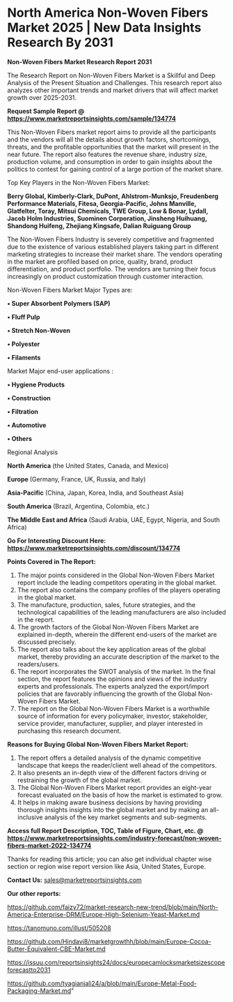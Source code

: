 # North America Non-Woven Fibers Market 2025 | New Data Insights Research By 2031

<strong>Non-Woven Fibers Market Research Report 2031</strong>

The Research Report on Non-Woven Fibers Market is a Skillful and Deep Analysis of the Present Situation and Challenges. This research report also analyzes other important trends and market drivers that will affect market growth over 2025-2031.

<strong>Request Sample Report @ <a href=https://www.marketreportsinsights.com/sample/134774>https://www.marketreportsinsights.com/sample/134774</a></strong>

This Non-Woven Fibers market report aims to provide all the participants and the vendors will all the details about growth factors, shortcomings, threats, and the profitable opportunities that the market will present in the near future. The report also features the revenue share, industry size, production volume, and consumption in order to gain insights about the politics to contest for gaining control of a large portion of the market share.

Top Key Players in the Non-Woven Fibers Market:

<strong>Berry Global, Kimberly-Clark, DuPont, Ahlstrom-Munksjo, Freudenberg Performance Materials, Fitesa, Georgia-Pacific, Johns Manville, Glatfelter, Toray, Mitsui Chemicals, TWE Group, Low & Bonar, Lydall, Jacob Holm Industries, Suominen Corporation, Jinsheng Huihuang, Shandong Huifeng, Zhejiang Kingsafe, Dalian Ruiguang Group</strong>

The Non-Woven Fibers Industry is severely competitive and fragmented due to the existence of various established players taking part in different marketing strategies to increase their market share. The vendors operating in the market are profiled based on price, quality, brand, product differentiation, and product portfolio. The vendors are turning their focus increasingly on product customization through customer interaction.

Non-Woven Fibers Market Major Types are:

<strong>• Super Absorbent Polymers (SAP)

• Fluff Pulp

• Stretch Non-Woven

• Polyester

• Filaments</strong>

Market Major end-user applications :

<strong>• Hygiene Products

• Construction

• Filtration

• Automotive

• Others</strong>

Regional Analysis

</u><strong><b>North America</b></strong> (the United States, Canada, and Mexico)

<strong><b>Europe </b></strong>(Germany, France, UK, Russia, and Italy)

<strong><b>Asia-Pacific</b></strong> (China, Japan, Korea, India, and Southeast Asia)

<strong><b>South America</b></strong> (Brazil, Argentina, Colombia, etc.)

<strong><b>The Middle East and Africa</b></strong> (Saudi Arabia, UAE, Egypt, Nigeria, and South Africa)

<strong>Go For Interesting Discount Here: <a href=https://www.marketreportsinsights.com/discount/134774>https://www.marketreportsinsights.com/discount/134774</a></strong>

<strong>Points Covered in The Report:</strong>
<ol>
  <li>The major points considered in the Global Non-Woven Fibers Market report include the leading competitors operating in the global market.</li>
  <li>The report also contains the company profiles of the players operating in the global market.</li>
  <li>The manufacture, production, sales, future strategies, and the technological capabilities of the leading manufacturers are also included in the report.</li>
  <li>The growth factors of the Global Non-Woven Fibers Market are explained in-depth, wherein the different end-users of the market are discussed precisely.</li>
  <li>The report also talks about the key application areas of the global market, thereby providing an accurate description of the market to the readers/users.</li>
  <li>The report incorporates the SWOT analysis of the market. In the final section, the report features the opinions and views of the industry experts and professionals. The experts analyzed the export/import policies that are favorably influencing the growth of the Global Non-Woven Fibers Market.</li>
  <li>The report on the Global Non-Woven Fibers Market is a worthwhile source of information for every policymaker, investor, stakeholder, service provider, manufacturer, supplier, and player interested in purchasing this research document.</li>
</ol>
<strong>Reasons for Buying Global Non-Woven Fibers Market Report:</strong>

<ol>
  <li>The report offers a detailed analysis of the dynamic competitive landscape that keeps the reader/client well ahead of the competitors.</li>
  <li>It also presents an in-depth view of the different factors driving or restraining the growth of the global market.</li>
  <li>The Global Non-Woven Fibers Market report provides an eight-year forecast evaluated on the basis of how the market is estimated to grow.</li>
  <li>It helps in making aware business decisions by having providing thorough insights insights into the global market and by making an all-inclusive analysis of the key market segments and sub-segments.</li>
</ol>
<strong>Access full Report Description, TOC, Table of Figure, Chart, etc. @ <a href=https://www.marketreportsinsights.com/industry-forecast/non-woven-fibers-market-2022-134774>https://www.marketreportsinsights.com/industry-forecast/non-woven-fibers-market-2022-134774</a></strong>


Thanks for reading this article; you can also get individual chapter wise section or region wise report version like Asia, United States, Europe.

<strong>Contact Us:</strong>
sales@marketreportsinsights.com

<strong>Our other reports:</strong>

<a href=https://github.com/faizy72/market-research-new-trend/blob/main/North-America-Enterprise-DRM/Europe-High-Selenium-Yeast-Market.md>https://github.com/faizy72/market-research-new-trend/blob/main/North-America-Enterprise-DRM/Europe-High-Selenium-Yeast-Market.md</a>

<a href=https://tanomuno.com/illust/505208>https://tanomuno.com/illust/505208</a>

<a href=https://github.com/Hindavi8/marketgrowthh/blob/main/Europe-Cocoa-Butter-Equivalent-CBE-Market.md>https://github.com/Hindavi8/marketgrowthh/blob/main/Europe-Cocoa-Butter-Equivalent-CBE-Market.md</a>

<a href=https://issuu.com/reportsinsights24/docs/europecamlocksmarketsizescopeforecastto2031>https://issuu.com/reportsinsights24/docs/europecamlocksmarketsizescopeforecastto2031</a>

<a href=https://github.com/tyagianjali24/a/blob/main/Europe-Metal-Food-Packaging-Market.md>https://github.com/tyagianjali24/a/blob/main/Europe-Metal-Food-Packaging-Market.md</a>"
